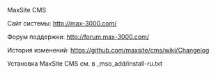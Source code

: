 MaxSite CMS

Сайт системы: http://max-3000.com/

Форум поддержки: http://forum.max-3000.com/

История изменений: https://github.com/maxsite/cms/wiki/Changelog

Установка MaxSite CMS см. в _mso_add/install-ru.txt
